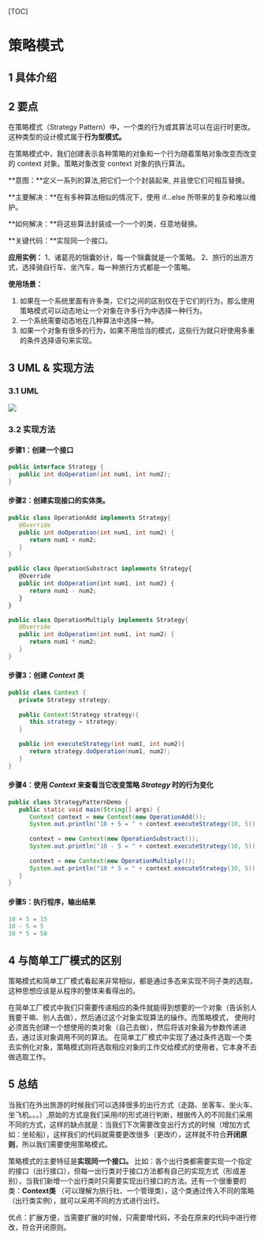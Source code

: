 [TOC]

# 策略模式

## 1 具体介绍

[策略模式链接]: http://www.runoob.com/design-pattern/strategy-pattern.html

## 2 要点

在策略模式（Strategy Pattern）中，一个类的行为或其算法可以在运行时更改。这种类型的设计模式属于**行为型模式。**

在策略模式中，我们创建表示各种策略的对象和一个行为随着策略对象改变而改变的 context 对象。策略对象改变 context 对象的执行算法。

**意图：**定义一系列的算法,把它们一个个封装起来, 并且使它们可相互替换。

**主要解决：**在有多种算法相似的情况下，使用 if...else 所带来的复杂和难以维护。

**如何解决：**将这些算法封装成一个一个的类，任意地替换。

**关键代码：**实现同一个接口。

**应用实例：** 1、诸葛亮的锦囊妙计，每一个锦囊就是一个策略。 2、旅行的出游方式，选择骑自行车、坐汽车，每一种旅行方式都是一个策略。 

**使用场景：**

1. 如果在一个系统里面有许多类，它们之间的区别仅在于它们的行为，那么使用策略模式可以动态地让一个对象在许多行为中选择一种行为。
2. 一个系统需要动态地在几种算法中选择一种。
3. 如果一个对象有很多的行为，如果不用恰当的模式，这些行为就只好使用多重的条件选择语句来实现。

## 3 UML & 实现方法

### 3.1 UML



![](http://www.runoob.com/wp-content/uploads/2014/08/strategy_pattern_uml_diagram.jpg)

### 3.2 实现方法

#### 步骤1：创建一个接口

```java
public interface Strategy {
   public int doOperation(int num1, int num2);
}
```

#### 步骤2：创建实现接口的实体类。

```java
public class OperationAdd implements Strategy{
   @Override
   public int doOperation(int num1, int num2) {
      return num1 + num2;
   }
}
```

```javascript
public class OperationSubstract implements Strategy{
   @Override
   public int doOperation(int num1, int num2) {
      return num1 - num2;
   }
}
```

```java
public class OperationMultiply implements Strategy{
   @Override
   public int doOperation(int num1, int num2) {
      return num1 * num2;
   }
}
```

#### 步骤3：创建 *Context* 类

```java
public class Context {
   private Strategy strategy;
 
   public Context(Strategy strategy){
      this.strategy = strategy;
   }
 
   public int executeStrategy(int num1, int num2){
      return strategy.doOperation(num1, num2);
   }
}
```

#### 步骤4：使用 *Context* 来查看当它改变策略 *Strategy* 时的行为变化

```java
public class StrategyPatternDemo {
   public static void main(String[] args) {
      Context context = new Context(new OperationAdd());    
      System.out.println("10 + 5 = " + context.executeStrategy(10, 5));
 
      context = new Context(new OperationSubstract());      
      System.out.println("10 - 5 = " + context.executeStrategy(10, 5));
 
      context = new Context(new OperationMultiply());    
      System.out.println("10 * 5 = " + context.executeStrategy(10, 5));
   }
}
```

#### 步骤5：执行程序，输出结果

```java
10 + 5 = 15
10 - 5 = 5
10 * 5 = 50
```

## 4 与简单工厂模式的区别

策略模式和简单工厂模式看起来非常相似，都是通过多态来实现不同子类的选取，这种思想应该是从程序的整体来看得出的。

在简单工厂模式中我们只需要传递相应的条件就能得到想要的一个对象（告诉别人我要干嘛、别人去做），然后通过这个对象实现算法的操作。而策略模式，
使用时必须首先创建一个想使用的类对象（自己去做），然后将该对象最为参数传递进去，通过该对象调用不同的算法。
在简单工厂模式中实现了通过条件选取一个类去实例化对象，策略模式则将选取相应对象的工作交给模式的使用者，它本身不去做选取工作。

## 5 总结

当我们在外出旅游的时候我们可以选择很多的出行方式（走路、坐客车、坐火车、坐飞机。。。）,原始的方式是我们采用if的形式进行判断，根据传入的不同我们采用不同的方式，这样的缺点就是：当我们下次需要改变出行方式的时候（增加方式如：坐轮船），这样我们的代码就需要更改很多（更改if），这样就不符合**开闭原则**，所以我们需要使用策略模式。

策略模式的主要特征是**实现同一个接口。** 比如：各个出行类都需要实现一个指定的接口（出行接口），但每一出行类对于接口方法都有自己的实现方式（形成差别），当我们新增一个出行类时只需要实现出行接口的方法。还有一个很重要的类：**Context类** （可以理解为旅行社、一个管理类），这个类通过传入不同的策略（出行类实例），就可以采用不同的方式进行出行。

优点：扩展方便，当需要扩展的时候，只需要增代码，不会在原来的代码中进行修改，符合开闭原则。

